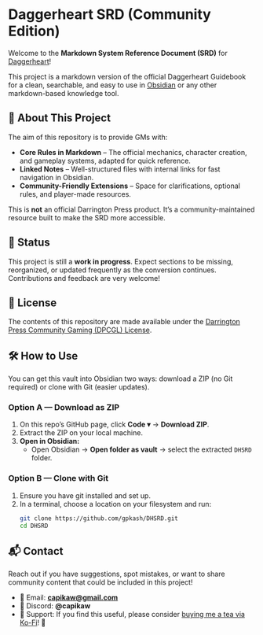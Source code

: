 # Daggerheart SRD (Community Edition)

Welcome to the **Markdown System Reference Document (SRD)** for [Daggerheart](https://www.darringtonpress.com/daggerheart/)! 

This project is a markdown version of the official Daggerheart Guidebook for a clean, searchable, and easy to use in [Obsidian](https://obsidian.md/) or any other markdown-based knowledge tool.

## 📖 About This Project
The aim of this repository is to provide GMs with:
- **Core Rules in Markdown** – The official mechanics, character creation, and gameplay systems, adapted for quick reference.
- **Linked Notes** – Well-structured files with internal links for fast navigation in Obsidian.
- **Community-Friendly Extensions** – Space for clarifications, optional rules, and player-made resources.

This is **not** an official Darrington Press product. It’s a community-maintained resource built to make the SRD more accessible.

## 🚧 Status
This project is still a **work in progress**. Expect sections to be missing, reorganized, or updated frequently as the conversion continues. Contributions and feedback are very welcome!

## 📜 License
The contents of this repository are made available under the [Darrington Press Community Gaming (DPCGL) License](http://www.darringtonpress.com/license).

## 🛠 How to Use

You can get this vault into Obsidian two ways: download a ZIP (no Git required) or clone with Git (easier updates).

### Option A — Download as ZIP

1. On this repo’s GitHub page, click **Code ▾** → **Download ZIP**.
2. Extract the ZIP on your local machine.
3. **Open in Obsidian:**
   - Open Obsidian → **Open folder as vault** → select the extracted `DHSRD` folder.

### Option B — Clone with Git

1. Ensure you have git installed and set up.
2. In a terminal, choose a location on your filesystem and run:
   ```bash
   git clone https://github.com/gpkash/DHSRD.git
   cd DHSRD
   ```

## 📬 Contact

Reach out if you have suggestions, spot mistakes, or want to share community content that could be included in this project!

- 📧 Email: **capikaw@gmail.com**
- 💬 Discord: **@capikaw**
- 💖 Support: If you find this useful, please consider [buying me a tea via Ko-Fi](https://ko-fi.com/capikaw)! 🫶
